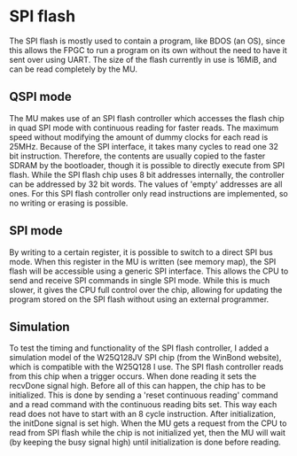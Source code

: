 # SPI flash
The SPI flash is mostly used to contain a program, like BDOS (an OS), since this allows the FPGC to run a program on its own without the need to have it sent over using UART. The size of the flash currently in use is 16MiB, and can be read completely by the MU.

## QSPI mode
The MU makes use of an SPI flash controller which accesses the flash chip in quad SPI mode with continuous reading for faster reads. The maximum speed without modifying the amount of dummy clocks for each read is 25MHz. Because of the SPI interface, it takes many cycles to read one 32 bit instruction. Therefore, the contents are usually copied to the faster SDRAM by the bootloader, though it is possible to directly execute from SPI flash. While the SPI flash chip uses 8 bit addresses internally, the controller can be addressed by 32 bit words. The values of 'empty' addresses are all ones. For this SPI flash controller only read instructions are implemented, so no writing or erasing is possible.

## SPI mode
By writing to a certain register, it is possible to switch to a direct SPI bus mode. When this register in the MU is written (see memory map), the SPI flash will be accessible using a generic SPI interface. This allows the CPU to send and receive SPI commands in single SPI mode. While this is much slower, it gives the CPU full control over the chip, allowing for updating the program stored on the SPI flash without using an external programmer.

## Simulation
To test the timing and functionality of the SPI flash controller, I added a simulation model of the W25Q128JV SPI chip (from the WinBond website), which is compatible with the W25Q128 I use. The SPI flash controller reads from this chip when a trigger occurs. When done reading it sets the recvDone signal high. Before all of this can happen, the chip has to be initialized. This is done by sending a 'reset continuous reading' command and a read command with the continuous reading bits set. This way each read does not have to start with an 8 cycle instruction. After initialization, the initDone signal is set high. When the MU gets a request from the CPU to read from SPI flash while the chip is not initialized yet, then the MU will wait (by keeping the busy signal high) until initialization is done before reading.